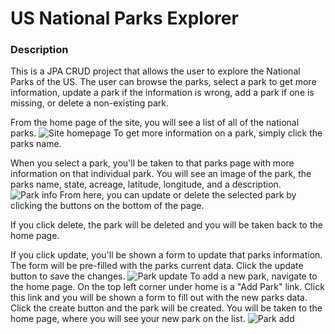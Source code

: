 # US National Parks Explorer

### Description
This is a JPA CRUD project that allows the user to explore the National Parks of the US. The user can browse the parks, select a park to get more information, update a park if the information is wrong, add a park if one is missing, or delete a non-existing park.

From the home page of the site, you will see a list of all of the national parks.
![Site homepage](https://i.imgur.com/rfPGG5a.png?raw=true "home")
To get more information on a park, simply click the parks name.

When you select a park, you'll be taken to that parks page with more information on that individual park. You will see an image of the park, the parks name, state, acreage, latitude, longitude, and a description.
![Park info](https://i.imgur.com/VZcXEaT.png?raw=true "park")
From here, you can update or delete the selected park by clicking the buttons on the bottom of the page.

If you click delete, the park will be deleted and you will be taken back to the home page.

If you click update, you'll be shown a form to update that parks information. The form will be pre-filled with the parks current data. Click the update button to save the changes.
![Park update](https://i.imgur.com/Hfg5qc6.png?raw=true "update")
To add a new park, navigate to the home page. On the top left corner under home is a "Add Park" link. Click this link and you will be shown a form to fill out with the new parks data. Click the create button and the park will be created. You will be taken to the home page, where you will see your new park on the list.
![Park add](https://i.imgur.com/UXUHmZN.png?raw=true "add")
